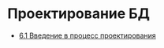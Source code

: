 # Проектирование БД

- [6.1 Введение в процесс проектирования](./6.1%20Introduction%20into%20design%20process)
